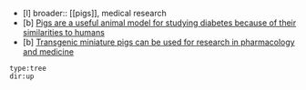 - [l] broader:: [[pigs]], medical research
- [b] [Pigs are a useful animal model for studying diabetes because of their similarities to humans](https://www.semanticscholar.org/paper/a3aa60148f33dcd955c268e860794b60ccc3f85e)
- [b] [Transgenic miniature pigs can be used for research in pharmacology and medicine](https://www.semanticscholar.org/paper/04c32b2163a318eb33d91935d3766445db21bcd2)

```breadcrumbs
type:tree
dir:up
```